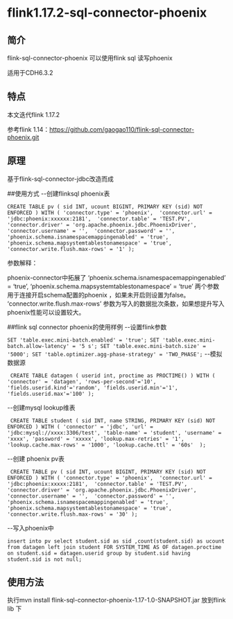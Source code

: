 # flink1.17.2-sql-connector-phoenix

## 简介
flink-sql-connector-phoenix 可以使用flink sql 读写phoenix

适用于CDH6.3.2 
## 特点

本文迭代flink 1.17.2 

参考flink 1.14：https://github.com/gaogao110/flink-sql-connector-phoenix.git

## 原理
基于flink-sql-connector-jdbc改造而成

##使用方式
--创建flinksql  phoenix表

`CREATE TABLE pv (
     sid INT,
     ucount BIGINT,
     PRIMARY KEY (sid) NOT ENFORCED
 ) WITH (
   'connector.type' = 'phoenix', 
   'connector.url' = 'jdbc:phoenix:xxxxxx:2181', 
   'connector.table' = 'TEST.PV',  
   'connector.driver' = 'org.apache.phoenix.jdbc.PhoenixDriver', 
   'connector.username' = '', 
   'connector.password' = '',
   'phoenix.schema.isnamespacemappingenabled' = 'true',
   'phoenix.schema.mapsystemtablestonamespace' = 'true',
   'connector.write.flush.max-rows' = '1'
  );`
  
参数解释：

phoenix-connector中拓展了
‘phoenix.schema.isnamespacemappingenabled’ = ‘true’,
‘phoenix.schema.mapsystemtablestonamespace’ = ‘true’
两个参数 用于连接开启schema配置的phoenix ，如果未开启则设置为false。
‘connector.write.flush.max-rows’ 参数为写入的数据批次条数，如果想提升写入phoenix性能可以设置较大。

##flink sql connector phoenix的使用样例
--设置flink参数

` SET 'table.exec.mini-batch.enabled' = 'true';
 SET 'table.exec.mini-batch.allow-latency' = '5 s';
 SET 'table.exec.mini-batch.size' = '5000';
 SET 'table.optimizer.agg-phase-strategy' = 'TWO_PHASE';
 `
 --模拟数据源
 
` CREATE TABLE datagen (
  userid int,
  proctime as PROCTIME()
 ) WITH (
  'connector' = 'datagen',
  'rows-per-second'='10',
  'fields.userid.kind'='random',
  'fields.userid.min'='1',
  'fields.userid.max'='100'
 );`
 
 --创建mysql lookup维表
 
` CREATE TABLE student (
     sid INT,
     name STRING,
     PRIMARY KEY (sid) NOT ENFORCED
 ) WITH (
    'connector' = 'jdbc',
    'url' = 'jdbc:mysql://xxxx:3306/test',
    'table-name' = 'student',
    'username' = 'xxxx',
    'password' = 'xxxxx',
    'lookup.max-retries' = '1',
    'lookup.cache.max-rows' = '1000',
    'lookup.cache.ttl' = '60s' 
 );`
 
 --创建 phoenix pv表
 
` CREATE TABLE pv (
     sid INT,
     ucount BIGINT,
     PRIMARY KEY (sid) NOT ENFORCED
 ) WITH (
   'connector.type' = 'phoenix', 
   'connector.url' = 'jdbc:phoenix:xxxxx:2181', 
   'connector.table' = 'TEST.PV',  
   'connector.driver' = 'org.apache.phoenix.jdbc.PhoenixDriver', 
   'connector.username' = '', 
   'connector.password' = '',
   'phoenix.schema.isnamespacemappingenabled' = 'true',
   'phoenix.schema.mapsystemtablestonamespace' = 'true',
   'connector.write.flush.max-rows' = '30'
  );`
 
 --写入phoenix中
 
` insert into pv select student.sid as sid ,count(student.sid) as ucount from datagen left join student FOR SYSTEM_TIME AS OF datagen.proctime on student.sid = datagen.userid group by student.sid having student.sid is not null;
`
## 使用方法
执行mvn install flink-sql-connector-phoenix-1.17-1.0-SNAPSHOT.jar 放到flink lib 下
